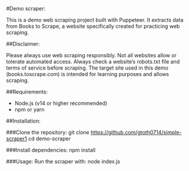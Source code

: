 #Demo scraper:

This is a demo web scraping project built with Puppeteer.
It extracts data from Books to Scrape, a website specifically created for practicing web scraping.

##Disclaimer:

Please always use web scraping responsibly.
Not all websites allow or tolerate automated access. Always check a website’s robots.txt file and terms of service before scraping.
The target site used in this demo (books.toscrape.com) is intended for learning purposes and allows scraping.

##Requirements:
- Node.js (v14 or higher recommended)
- npm or yarn

##Installation:

###Clone the repository:
git clone https://github.com/gtoth0714/simple-scraper1
cd demo-scraper

###Install dependencies:
npm install

###Usage:
Run the scraper with:
node index.js